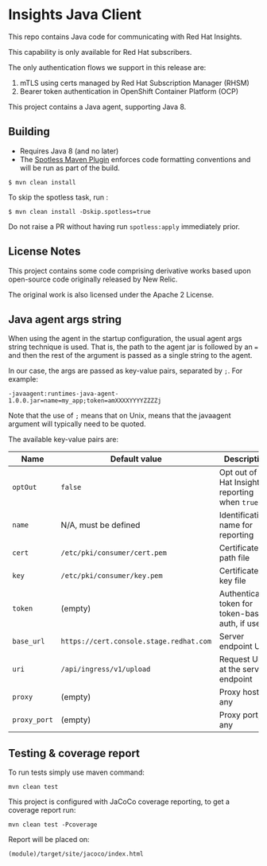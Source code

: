 # Insights Java Client

This repo contains Java code for communicating with Red Hat Insights.

This capability is only available for Red Hat subscribers.

The only authentication flows we support in this release are:

1. mTLS using certs managed by Red Hat Subscription Manager (RHSM)
2. Bearer token authentication in OpenShift Container Platform (OCP)

This project contains a Java agent, supporting Java 8.

## Building

- Requires Java 8 (and no later)
- The [Spotless Maven Plugin](https://github.com/diffplug/spotless/tree/main/plugin-maven) enforces code formatting conventions and will be run as part of the build.

```
$ mvn clean install
```

To skip the spotless task, run :

	$ mvn clean install -Dskip.spotless=true

Do not raise a PR without having run `spotless:apply` immediately prior.

## License Notes

This project contains some code comprising derivative works based upon open-source code originally released by New Relic.

The original work is also licensed under the Apache 2 License.


## Java agent args string

When using the agent in the startup configuration, the usual agent args string technique is used.
That is, the path to the agent jar is followed by an `=` and then the rest of the argument is passed as a single string to the agent.

In our case, the args are passed as key-value pairs, separated by `;`. For example:

```
-javaagent:runtimes-java-agent-1.0.0.jar=name=my_app;token=amXXXXYYYYZZZZj
```

Note that the use of `;` means that on Unix, means that the javaagent argument will typically need to be quoted.

The available key-value pairs are:

| Name         | Default value                           | Description                                        |
|--------------|-----------------------------------------|----------------------------------------------------|
| `optOut`     | `false`                                 | Opt out of Red Hat Insights reporting when `true`  |
| `name`       | N/A, must be defined                    | Identification name for reporting                  |
| `cert`       | `/etc/pki/consumer/cert.pem`            | Certificate path file                              |
| `key`        | `/etc/pki/consumer/key.pem`             | Certificate key file                               |
| `token`      | (empty)                                 | Authentication token for token-based auth, if used |
| `base_url`   | `https://cert.console.stage.redhat.com` | Server endpoint URL                                |
| `uri`        | `/api/ingress/v1/upload`                | Request URI at the server endpoint                 |
| `proxy`      | (empty)                                 | Proxy host, if any                                 |
| `proxy_port` | (empty)                                 | Proxy port, if any                                 |

## Testing & coverage report

To run tests simply use maven command:
```
mvn clean test
```

This project is configured with JaCoCo coverage reporting, to get a coverage report run:
```
mvn clean test -Pcoverage
```

Report will be placed on:
```
(module)/target/site/jacoco/index.html
```
